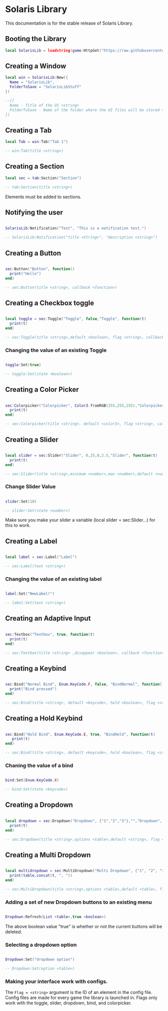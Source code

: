 # Solaris Library
This documentation is for the stable release of Solaris Library.

## Booting the Library
```lua
local SolarisLib = loadstring(game:HttpGet("https://raw.githubusercontent.com/TrapstarKSSKSKSKKS/Main/main/SolarisLib.lua"))()
```



## Creating a Window
```lua
local win = SolarisLib:New({
  Name = "SolarisLib",
  FolderToSave = "SolarisLibStuff"
})

--[[
  Name - Title of the UI <string>
  FolderToSave - Name of the folder where the UI files will be stored <string>
]]
```



## Creating a Tab
```lua
local Tab = win:Tab("Tab 1")

-- win:Tab(title <string>)
```

## Creating a Section
```lua
local sec = tab:Section("Section")

-- tab:Section(title <string>)
```
Elements must be added to sections.

## Notifying the user
```lua

SolarisLib:Notification("Test", "This is a notification test.")

-- SolarisLib:Notification("title <String>", "description <string>")

```



## Creating a Button
```lua

sec:Button("Button", function()
  print("Hello")
end)

-- sec:Button(title <string>, callback <function>)

```


## Creating a Checkbox toggle
```lua

local toggle = sec:Toggle("Toggle", false,"Toggle", function(t)
  print(t)
end)

-- sec:Toggle(title <string>,default <boolean>, flag <string>, callback <function>)

```

### Changing the value of an existing Toggle
```lua

toggle:Set(true)

-- toggle:Set(state <boolean>)

```



## Creating a Color Picker
```lua

sec:Colorpicker("Colorpicker", Color3.fromRGB(255,255,255),"Colorpicker", function(t)
  print(t)
end)

-- sec:Colorpicker(title <string>, default <color3>, flag <string>, callback <function>)

```

## Creating a Slider
```lua

local slider = sec:Slider("Slider", 0,25,0,2.5,"Slider", function(t)
  print(t)
end)

-- sec:Slider(title <string>,minimum <number>,max <number>,default <number>,increment <number>, flag <string>, callback <function>)

```

### Change Slider Value
```lua

slider:Set(10)

-- slider:Set(state <number>)

```
Make sure you make your slider a variable (local slider = sec:Slider...) for this to work.


## Creating a Label
```lua

local label = sec:Label("Label")

-- sec:Label(text <string>)

```

### Changing the value of an existing label
```lua

label:Set("NewLabel!")

-- label:Set(text <string>)

```


## Creating an Adaptive Input
```lua

sec:Textbox("Textbox", true, function(t)
  print(t)
end)

-- sec:Textbox(title <string> ,disappear <boolean>, callback <function>)

```


## Creating a Keybind
```lua

sec:Bind("Normal Bind", Enum.KeyCode.F, false, "BindNormal", function()
  print("Bind pressed")
end)

-- sec:Bind(title <string>, default <keycode>, hold <boolean>, flag <string>, callback <function>)

```

## Creating a Hold Keybind
```lua

sec:Bind("Hold Bind", Enum.KeyCode.E, true, "BindHold", function(t)
   print(t)
end)

-- sec:Bind(title <string>, default <keycode>, hold <boolean>, flag <string>, callback <function>)

```

### Chaning the value of a bind
```lua

bind:Set(Enum.KeyCode.X)

-- bind:Set(state <keycode>)

```


## Creating a Dropdown
```lua

local dropdown = sec:Dropdown("Dropdown", {"1","2","3"},"","Dropdown", function(t)
  print(t)
end)

-- sec:Dropdown(title <string>,options <table>,default <string>, flag <string>, callback <function>)

```

## Creating a Multi Dropdown
```lua

local multidropdown = sec:MultiDropdown("Multi Dropdown", {"1", "2", "3", "4"},{"3", "4"},"Dropdown", function(t)
  print(table.concat(t, ", "))
end)

-- sec:MultiDropdown(title <string>,options <table>,default <table>, flag <string>, callback <function>)

```


### Adding a set of new Dropdown buttons to an existing menu
```lua

Dropdown:Refresh(List <table>,true <boolean>)

```

The above boolean value "true" is whether or not the current buttons will be deleted.

### Selecting a dropdown option
```lua

Dropdown:Set("dropdown option")

-- Dropdown:Set(option <table>)

```


### Making your interface work with configs.

The `Flag = <string>` argument is the ID of an element in the config file.
Config files are made for every game the library is launched in.
Flags only work with the toggle, slider, dropdown, bind, and colorpicker.
